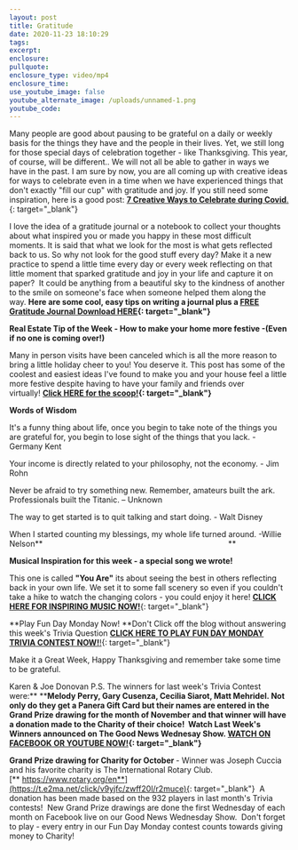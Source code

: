 ```yaml
---
layout: post
title: Gratitude
date: 2020-11-23 18:10:29
tags:
excerpt:
enclosure:
pullquote:
enclosure_type: video/mp4
enclosure_time:
use_youtube_image: false
youtube_alternate_image: /uploads/unnamed-1.png
youtube_code:
---
```


Many people are good about pausing to be grateful on a daily or weekly basis for the things they have and the people in their lives. Yet, we still long for those special days of celebration together - like Thanksgiving. This year, of course, will be different.. We will not all be able to gather in ways we have in the past. I am sure by now, you are all coming up with creative ideas for ways to celebrate even in a time when we have experienced things that don't exactly "fill our cup" with gratitude and joy. If you still need some inspiration, here is a good post:&nbsp;[**7 Creative Ways to Celebrate during Covid**.](https://t.e2ma.net/click/v9yjfc/zwff20l/njhuce){: target="_blank"}

I love the idea of a gratitude journal or a notebook to collect your thoughts about what inspired you or made you happy in these most difficult moments. It is said that what we look for the most is what gets reflected back to us. So why not look for the good stuff every day? Make it a new practice to spend a little time every day or every week reflecting on that little moment that sparked gratitude and joy in your life and capture it on paper?&nbsp; It could be anything from a beautiful sky to the kindness of another to the smile on someone's face when someone helped them along the way.&nbsp;**Here are some cool, easy tips on writing a journal plus a&nbsp;[FREE Gratitude Journal Download HERE](https://t.e2ma.net/click/v9yjfc/zwff20l/3biuce){: target="_blank"}**

**Real Estate Tip of the Week - How to make your home more festive -(Even if no one is coming over\!)**

Many in person visits have been canceled which is all the more reason to bring a little holiday cheer to you\! You deserve it. This post has some of the coolest and easiest ideas I've found to make you and your house feel a little more festive despite having to have your family and friends over virtually\!&nbsp;**[Click HERE for the scoop\!](https://t.e2ma.net/click/v9yjfc/zwff20l/zwjuce){: target="_blank"}**

**Words of Wisdom**

It's a funny thing about life, once you begin to take note of the things you are grateful for, you begin to lose sight of the things that you lack. - Germany Kent

Your income is directly related to your philosophy, not the economy. - Jim Rohn

Never be afraid to try something new. Remember, amateurs built the ark. Professionals built the Titanic. – Unknown

The way to get started is to quit talking and start doing. - Walt Disney

When I started counting my blessings, my whole life turned around. -Willie Nelson**&nbsp; &nbsp; &nbsp; &nbsp; &nbsp; &nbsp; &nbsp; &nbsp; &nbsp; &nbsp; &nbsp; &nbsp; &nbsp; &nbsp; &nbsp; &nbsp; &nbsp; &nbsp; &nbsp; &nbsp; &nbsp; &nbsp; &nbsp; &nbsp; &nbsp; &nbsp; &nbsp; &nbsp; &nbsp; &nbsp; &nbsp; &nbsp; &nbsp; &nbsp; &nbsp; &nbsp; &nbsp; &nbsp; &nbsp; &nbsp; &nbsp; &nbsp; &nbsp;**

**Musical Inspiration for this week - a special song we wrote\!**&nbsp;

This one is called&nbsp;**"You Are"**&nbsp;its about seeing the best in others reflecting back in your own life. We set it to some fall scenery so even if you couldn't take a hike to watch the changing colors - you could enjoy it here\!&nbsp;[**CLICK HERE FOR INSPIRING MUSIC NOW\!**](https://t.e2ma.net/click/v9yjfc/zwff20l/fpkuce){: target="_blank"}

**Play Fun Day Monday Now\!&nbsp;**Don't Click off the blog without answering this week's Trivia Question&nbsp;[**CLICK HERE TO PLAY FUN DAY MONDAY TRIVIA CONTEST NOW\!**\!](https://t.e2ma.net/click/v9yjfc/zwff20l/vhluce){: target="_blank"}

Make it a Great Week, Happy Thanksgiving and remember take some time to be grateful.

Karen & Joe Donovan P.S. The winners for last week's Trivia Contest were:**&nbsp;****Melody Perry, Gary Cusenza, Cecilia Siarot, Matt Mehridel.&nbsp;**Not only do they get a Panera Gift Card but their names are entered in the Grand Prize drawing for the month of November and that winner will have a donation made to the Charity of their choice\! &nbsp;Watch Last Week's Winners announced on The Good News Wednesay Show.&nbsp;**[WATCH ON FACEBOOK OR YOUTUBE NOW\!](https://t.e2ma.net/click/v9yjfc/zwff20l/bamuce){: target="_blank"}**

**Grand Prize drawing for Charity for October&nbsp;**\- Winner was Joseph Cuccia and his favorite charity is The International Rotary Club.[**&nbsp;https://www.rotary.org/en**](https://t.e2ma.net/click/v9yjfc/zwff20l/r2muce){: target="_blank"}&nbsp; A donation has been made based on the 932 players in last month's Trivia contests\!&nbsp; New Grand Prize drawings are done the first Wednesday of each month on Facebook live on our Good News Wednesday Show.&nbsp; Don't forget to play - every entry in our Fun Day Monday contest counts towards giving money to Charity\!